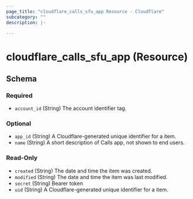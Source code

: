 ```yaml
---
page_title: "cloudflare_calls_sfu_app Resource - Cloudflare"
subcategory: ""
description: |-
  
---
```


# cloudflare_calls_sfu_app (Resource)




<!-- schema generated by tfplugindocs -->
## Schema

### Required

- `account_id` (String) The account identifier tag.

### Optional

- `app_id` (String) A Cloudflare-generated unique identifier for a item.
- `name` (String) A short description of Calls app, not shown to end users.

### Read-Only

- `created` (String) The date and time the item was created.
- `modified` (String) The date and time the item was last modified.
- `secret` (String) Bearer token
- `uid` (String) A Cloudflare-generated unique identifier for a item.


